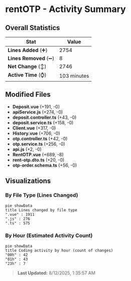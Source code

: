 # rentOTP - Activity Summary 

## Overall Statistics

| Stat                   | Value                                                             |
| ---------------------- | ----------------------------------------------------------------- |
| **Lines Added** (➕)   | 2754                                          |
| **Lines Removed** (➖) | 8                                        |
| **Net Change** (↕)    | 2746                |
| **Active Time** (⌚)   | 103 minutes |


## Modified Files
- **Deposit.vue** (+191, -0)
- **apiService.js** (+274, -0)
- **deposit.controller.ts** (+43, -0)
- **deposit.service.ts** (+158, -0)
- **Client.vue** (+317, -0)
- **History.vue** (+706, -0)
- **otp.controller.ts** (+42, -0)
- **otp.service.ts** (+256, -0)
- **api.js** (+2, -0)
- **RentOTP.vue** (+689, -8)
- **rent-otp.dto.ts** (+20, -0)
- **otp-order.schema.ts** (+56, -0)

## Visualizations

### By File Type (Lines Changed)

```mermaid
pie showData
title Lines changed by file type
".vue" : 1911
".js" : 276
".ts" : 575
```

### By Hour (Estimated Activity Count)

```mermaid
pie showData
title Coding activity by hour (count of changes)
"00h" : 42
"01h" : 43
"23h" : 7
```


> **Last Updated:** 8/12/2025, 1:35:57 AM